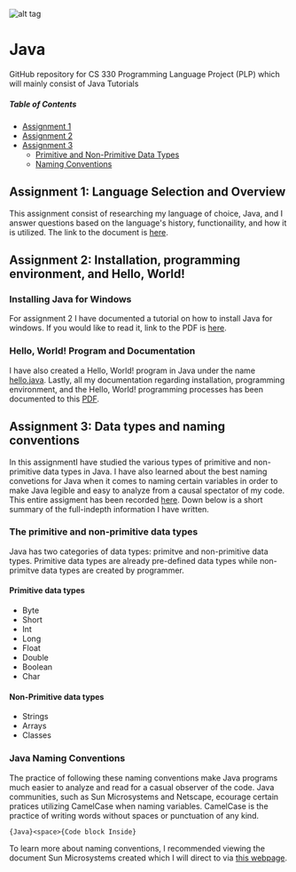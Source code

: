 ![alt tag](https://upload.wikimedia.org/wikipedia/en/thumb/3/30/Java_programming_language_logo.svg/212px-Java_programming_language_logo.svg.png)

# Java
GitHub repository for CS 330 Programming Language Project (PLP) which will mainly consist of Java Tutorials
##### Table of Contents  
* [Assignment 1](#assignment-1-language-selection-and-overview)  
* [Assignment 2](#assignment-2-installation-programming-environment-and-hello-world)  
* [Assignment 3](#assignment-3-data-types-and-naming-conventions)  
  * [Primitive and Non-Primitive Data Types](#The-primitive-and-non-primitive-data-types)  
  * [Naming Conventions](#Java-Naming-Conventions)  

<a name="headers"/>

## Assignment 1: Language Selection and Overview
This assignment consist of researching my language of choice, Java, and I answer questions based on the language's history, functionaility, and how it is utilized.
The link to the document is <a href="https://github.com/elianalopez/Java/blob/master/Assignment1/PLP-Assignment1.pdf">here</a>.


## Assignment 2: Installation, programming environment, and Hello, World!
### Installing Java for Windows
For assignment 2 I have documented a tutorial on how to install Java for windows. If you would like to read it, link to the PDF is <a href="https://github.com/elianalopez/Java/blob/master/Assignment2/Java_Installation.pdf">here</a>.
### Hello, World! Program and Documentation
I have also created a Hello, World! program in Java under the name <a href="https://github.com/elianalopez/Java/blob/master/Assignment2/hello.java">hello.java</a>.
Lastly, all my documentation regarding installation, programming environment, and the Hello, World! programming processes has been documented to this <a href="https://github.com/elianalopez/Java/blob/master/Assignment2/PLP-Assignment2.pdf">PDF</a>.
## Assignment 3: Data types and naming conventions
In this assignmentI have studied the various types of primitive and non-primitive data types in Java. I have also learned about the best naming convetions for Java when it comes to naming certain variables in order to make Java legible and easy to analyze from a causal spectator of my code. This entire assigment has been recorded <a href="https://github.com/elianalopez/Java/blob/master/Assignment3/PLP-Assignment3.pdf">here</a>.
Down below is a short summary of the full-indepth information I have written.
### The primitive and non-primitive data types
Java has two categories of data types: primitve and non-primitive data types. Primitive data types are already pre-defined data types while non-primitve data types are created by programmer. 
#### Primitive data types
* Byte                
* Short               
* Int                 
* Long
* Float
* Double
* Boolean
* Char

#### Non-Primitive data types
* Strings               
* Arrays             
* Classes

### Java Naming Conventions
The practice of following these naming conventions make Java programs much easier to analyze and read for a casual observer of the code. Java communities, such as Sun Microsystems and Netscape, ecourage certain pratices utilizing CamelCase when naming variables. CamelCase is the practice of writing words without spaces or punctuation of any kind. 

```{Java}<space>{Code block Inside}```

To learn more about naming conventions, I recommended viewing the document Sun Microsystems created which I will direct to via <a href="https://www.oracle.com/java/technologies/javase/codeconventions-namingconventions.html">this webpage</a>.

